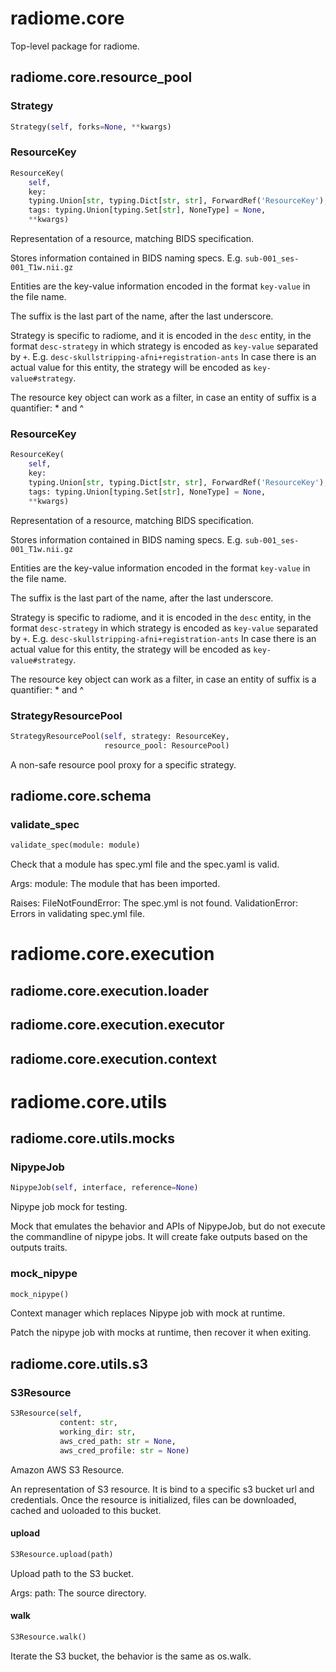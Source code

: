 
# radiome.core
Top-level package for radiome.

## radiome.core.resource_pool


### Strategy
```python
Strategy(self, forks=None, **kwargs)
```


### ResourceKey
```python
ResourceKey(
    self,
    key:
    typing.Union[str, typing.Dict[str, str], ForwardRef('ResourceKey'), NoneType] = None,
    tags: typing.Union[typing.Set[str], NoneType] = None,
    **kwargs)
```
Representation of a resource, matching BIDS specification.

Stores information contained in BIDS naming specs.
E.g. `sub-001_ses-001_T1w.nii.gz`

Entities are the key-value information encoded in the format
`key-value` in the file name.

The suffix is the last part of the name, after the last underscore.

Strategy is specific to radiome, and it is encoded in the `desc` entity,
in the format `desc-strategy` in which strategy is encoded as `key-value`
separated by `+`. E.g. `desc-skullstripping-afni+registration-ants`
In case there is an actual value for this entity, the strategy will
be encoded as `key-value#strategy`.

The resource key object can work as a filter, in case an entity of suffix
is a quantifier: * and ^


### ResourceKey
```python
ResourceKey(
    self,
    key:
    typing.Union[str, typing.Dict[str, str], ForwardRef('ResourceKey'), NoneType] = None,
    tags: typing.Union[typing.Set[str], NoneType] = None,
    **kwargs)
```
Representation of a resource, matching BIDS specification.

Stores information contained in BIDS naming specs.
E.g. `sub-001_ses-001_T1w.nii.gz`

Entities are the key-value information encoded in the format
`key-value` in the file name.

The suffix is the last part of the name, after the last underscore.

Strategy is specific to radiome, and it is encoded in the `desc` entity,
in the format `desc-strategy` in which strategy is encoded as `key-value`
separated by `+`. E.g. `desc-skullstripping-afni+registration-ants`
In case there is an actual value for this entity, the strategy will
be encoded as `key-value#strategy`.

The resource key object can work as a filter, in case an entity of suffix
is a quantifier: * and ^


### StrategyResourcePool
```python
StrategyResourcePool(self, strategy: ResourceKey,
                     resource_pool: ResourcePool)
```

A non-safe resource pool proxy for a specific strategy.


## radiome.core.schema


### validate_spec
```python
validate_spec(module: module)
```

Check that a module has spec.yml file and the spec.yaml is valid.

Args:
    module: The module that has been imported.

Raises:
    FileNotFoundError: The spec.yml is not found.
    ValidationError: Errors in validating spec.yml file.


# radiome.core.execution


## radiome.core.execution.loader


## radiome.core.execution.executor


## radiome.core.execution.context


# radiome.core.utils


## radiome.core.utils.mocks


### NipypeJob
```python
NipypeJob(self, interface, reference=None)
```
Nipype job mock for testing.

Mock that emulates the behavior and APIs of NipypeJob, but do not execute the commandline of nipype jobs.
It will create fake outputs based on the outputs traits.



### mock_nipype
```python
mock_nipype()
```
Context manager which replaces Nipype job with mock at runtime.

Patch the nipype job with mocks at runtime, then recover it when exiting.


## radiome.core.utils.s3


### S3Resource
```python
S3Resource(self,
           content: str,
           working_dir: str,
           aws_cred_path: str = None,
           aws_cred_profile: str = None)
```
Amazon AWS S3 Resource.

An representation of S3 resource. It is bind to a specific s3 bucket url and credentials.
Once the resource is initialized, files can be downloaded, cached and uoloaded to this
bucket.



#### upload
```python
S3Resource.upload(path)
```

Upload path to the S3 bucket.

Args:
    path: The source directory.


#### walk
```python
S3Resource.walk()
```

Iterate the S3 bucket, the behavior is the same as os.walk.


